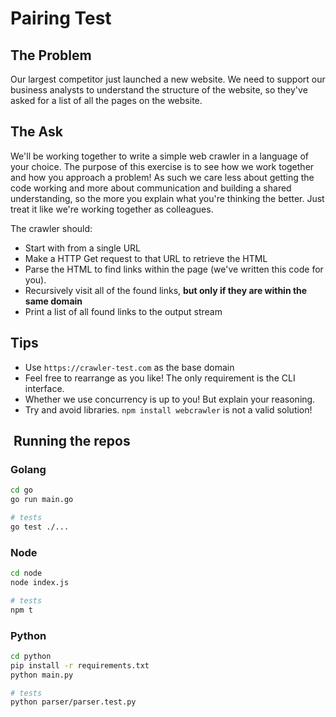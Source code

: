 # Pairing Test

## The Problem

Our largest competitor just launched a new website. We need to support our business analysts to understand the structure of the website, so they've asked for a list of all the pages on the website.

## The Ask

We'll be working together to write a simple web crawler in a language of your choice. The purpose of this exercise is to see how we work together and how you approach a problem! As such we care less about getting the code working and more about communication and building a shared understanding, so the more you explain what you're thinking the better. Just treat it like we're working together as colleagues.

The crawler should:

- Start with from a single URL
- Make a HTTP Get request to that URL to retrieve the HTML
- Parse the HTML to find links within the page (we've written this code for you).
- Recursively visit all of the found links, **but only if they are within the same domain**
- Print a list of all found links to the output stream

## Tips

- Use `https://crawler-test.com` as the base domain
- Feel free to rearrange as you like! The only requirement is the CLI interface.
- Whether we use concurrency is up to you! But explain your reasoning.
- Try and avoid libraries. `npm install webcrawler` is not a valid solution!

##  Running the repos

### Golang

```bash
cd go
go run main.go

# tests
go test ./...
```

### Node

```bash
cd node
node index.js

# tests 
npm t
```

### Python

```bash
cd python 
pip install -r requirements.txt
python main.py

# tests 
python parser/parser.test.py
```
